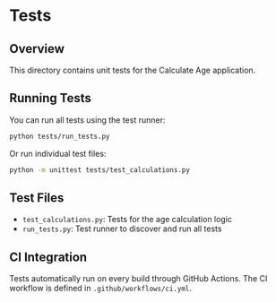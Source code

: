 # Tests

## Overview
This directory contains unit tests for the Calculate Age application.

## Running Tests
You can run all tests using the test runner:

```bash
python tests/run_tests.py
```

Or run individual test files:

```bash
python -m unittest tests/test_calculations.py
```

## Test Files
- `test_calculations.py`: Tests for the age calculation logic
- `run_tests.py`: Test runner to discover and run all tests

## CI Integration
Tests automatically run on every build through GitHub Actions. The CI workflow is defined in `.github/workflows/ci.yml`.